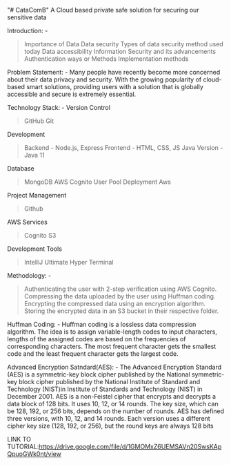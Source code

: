 "# CataComB" 
A Cloud based private safe solution for securing our sensitive data

Introduction: -
> Importance of Data
> Data security
> Types of data security method used today
> Data accessibility
> Information Security and its advancements
> Authentication ways or Methods
> Implementation methods

Problem Statement: -
Many people have recently become more concerned about their data privacy and security. With the growing popularity of cloud-based smart solutions, providing users with a solution that is globally accessible and secure is extremely essential. 

Technology Stack: -
Version Control
> GitHub
> Git

Development
> Backend - Node.js, Express
> Frontend -  HTML, CSS, JS
> Java Version - Java 11

Database
> MongoDB
> AWS Cognito User Pool
> Deployment
> Aws

Project Management
> Github

AWS Services
> Cognito
> S3

Development Tools
> IntelliJ Ultimate
> Hyper Terminal

Methodology: -
> Authenticating the user with 2-step verification using AWS Cognito. 
> Compressing the data uploaded by the user using Huffman coding.
> Encrypting the compressed data using an encryption algorithm.
> Storing the encrypted data in an S3 bucket in their respective folder.

Huffman Coding: - Huffman coding is a lossless data compression algorithm. The idea is to assign variable-length codes to input characters, lengths of the assigned codes are based on the frequencies of corresponding characters. The most frequent character gets the smallest code and the least frequent character gets the largest code.

Advanced Encryption Satndard(AES): -
The Advanced Encryption Standard (AES) is a symmetric-key block cipher published by the National symmetric-key block cipher published by the National Institute of Standard and Technology (NIST)in Institute of Standards and Technology (NIST) in December 2001. AES is a non-Feistel cipher that encrypts and decrypts a data block of 128 bits. It uses 10, 12, or 14 rounds. The key size, which can be 128, 192, or 256 bits, depends on the number of rounds. AES has defined three versions, with 10, 12, and 14 rounds. Each version uses a different cipher key size (128, 192, or 256), but the round keys are always 128 bits

LINK TO TUTORIAL:https://drive.google.com/file/d/1GMOMxZ6UEMSAVn20SwsKApQpuoGWk0nt/view
